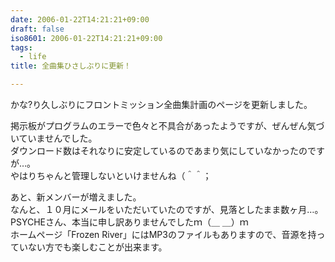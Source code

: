 ```yaml
---
date: 2006-01-22T14:21:21+09:00
draft: false
iso8601: 2006-01-22T14:21:21+09:00
tags:
  - life
title: 全曲集ひさしぶりに更新！

---
```


<div class="entry-body">
  <p>かな?り久しぶりにフロントミッション全曲集計画のページを更新しました。</p>

  <p>掲示板がプログラムのエラーで色々と不具合があったようですが、ぜんぜん気づいていませんでした。<br />
    ダウンロード数はそれなりに安定しているのであまり気にしていなかったのですが…。<br />
    やはりちゃんと管理しないといけませんね（＾＾；</p>

  <p>あと、新メンバーが増えました。<br />
    なんと、１０月にメールをいただいていたのですが、見落としたまま数ヶ月…。<br />
    PSYCHEさん、本当に申し訳ありませんでしたｍ（＿ ＿）ｍ<br />
    ホームページ「Frozen River」にはMP3のファイルもありますので、音源を持っていない方でも楽しむことが出来ます。</p>
</div>
